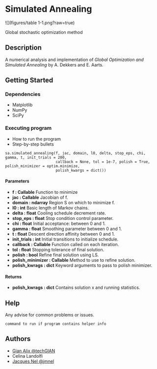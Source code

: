 # Simulated Annealing

![](figures/table 1-1.png?raw=true)

Global stochastic optimization method

## Description

A numerical analysis and implementation of *Global Optimization and Simulated Annealing* by A. Dekkers and E. Aarts.

## Getting Started

### Dependencies

* Matplotlib
* NumPy
* SciPy

### Executing program

* How to run the program
* Step-by-step bullets
```
sa.simulated_annealing(f, jac, domain, l0, delta, stop_eps, chi, gamma, t, init_trials = 200,
                       callback = None, tol = 1e-7, polish = True, polish_minimizer = optim.minimize, 
                       polish_kwargs = dict())
```

#### Parameters
* **f : Callable**
        Function to minimize
* **jac : Callable**
        Jacobian of f.
* **domain : ndarray**
        Region S on which to minimize f.
* **l0 : int**
        Basic length of Markov chains.
* **delta : float**
        Cooling schedule decrement rate.
* **stop_eps : float**
        Stop condition control parameter.
* **chi : float**
        Initial acceptance: between 0 and 1.
* **gamma : float**
        Smoothing parameter between 0 and 1.
* **t : float**
        Descent direction affinity between 0 and 1.
* **init_trials : int**
        Initial transitions to initialize schedule.
* **callback : Callable**
        Function called on each iteration.
* **tol : float**
        Stopping tolerance of final solution.
* **polish : bool**
        Refine final solution using LS.
* **polish_minimizer : Callable**
        Method to use to refine solution.
* **polish_kwrags : dict**
        Keyword arguments to pass to polish minimizer.

#### Returns
* **polish_kwrags : dict**
        Contains solution x and running statistics.
        
                            

## Help

Any advise for common problems or issues.
```
command to run if program contains helper info
```

## Authors

* [Gian Alix @techGIAN](https://github.com/techGIAN)
* Celina Landolfi
* [Jacques Nel @jmnel](https://github.com/jmnel)
